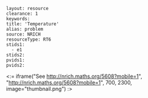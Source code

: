````
layout: resource
clearance: 1
keywords:
title: 'Temperature'
alias: problem
source: NRICH
resourceType: RT6
stids1: 
  - e1
stids2:
pvids1:
pvids2:

````

<:= iframe("See http://nrich.maths.org/5608?mobile=1", "http://nrich.maths.org/5608?mobile=1", 700, 2300, image="thumbnail.png") :>


